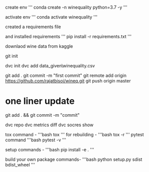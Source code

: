 create env
'''
conda create -n winequality python=3.7 -y
'''


activate env
'''
conda activate winequality
'''


created a requirements file

and installed requirements
'''
pip install -r requirements.txt
'''


downlaod wine data from kaggle



git init

dvc init
dvc add data_given\winequality.csv

git add .
git commit -m "first commit"
git remote add origin https://github.com/rajatbisoi/wineq.git
git push origin master

# one liner update
  git add . && git commit -m "commit"


dvc repo
dvc metrics diff
dvc socres show

tox command -
'''bash
tox
'''
for rebuilding -
'''bash
tox -r 
'''
pytest command
'''bash
pytest -v
'''

setup commands -
'''bash
pip install -e . 
'''

build your own package commands- 
'''bash
python setup.py sdist bdist_wheel
'''




